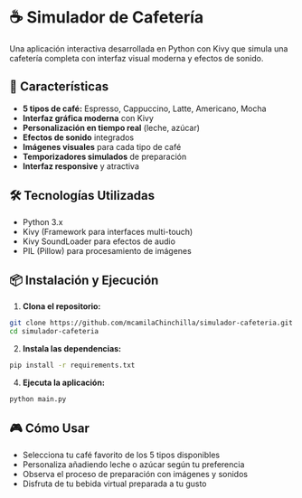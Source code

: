 # ☕ Simulador de Cafetería

Una aplicación interactiva desarrollada en Python con Kivy que simula una cafetería completa con interfaz visual moderna y efectos de sonido.

## 🎯 Características

- **5 tipos de café:** Espresso, Cappuccino, Latte, Americano, Mocha
- **Interfaz gráfica moderna** con Kivy
- **Personalización en tiempo real** (leche, azúcar)
- **Efectos de sonido** integrados
- **Imágenes visuales** para cada tipo de café
- **Temporizadores simulados** de preparación
- **Interfaz responsive** y atractiva

## 🛠️ Tecnologías Utilizadas

- Python 3.x
- Kivy (Framework para interfaces multi-touch)
- Kivy SoundLoader para efectos de audio
- PIL (Pillow) para procesamiento de imágenes

## 📦 Instalación y Ejecución

1. **Clona el repositorio:**
```bash
git clone https://github.com/mcamilaChinchilla/simulador-cafeteria.git
cd simulador-cafeteria
```
2. **Instala las dependencias:**
```bash
pip install -r requirements.txt
```

4. **Ejecuta la aplicación:**
```bash
python main.py
```

## 🎮 Cómo Usar

- Selecciona tu café favorito de los 5 tipos disponibles
- Personaliza añadiendo leche o azúcar según tu preferencia
- Observa el proceso de preparación con imágenes y sonidos
- Disfruta de tu bebida virtual preparada a tu gusto

